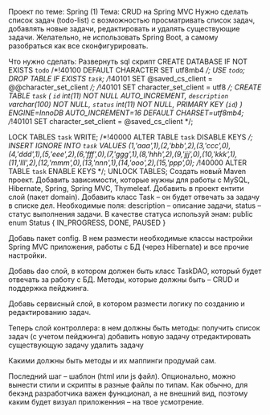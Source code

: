 Проект по теме: Spring (1)
Тема: CRUD на Spring MVC
Нужно сделать список задач (todo-list) с возможностью просматривать список задач, добавлять новые задачи, редактировать и удалять существующие задачи.
Желательно, не использовать Spring Boot, а самому разобраться как все сконфигурировать.

Что нужно сделать:
Развернуть sql скрипт
CREATE DATABASE  IF NOT EXISTS `todo` /*!40100 DEFAULT CHARACTER SET utf8mb4 */;
USE `todo`;
DROP TABLE IF EXISTS `task`;
/*!40101 SET @saved_cs_client     = @@character_set_client */;
/*!40101 SET character_set_client = utf8 */;
CREATE TABLE `task` (
  `id` int(11) NOT NULL AUTO_INCREMENT,
  `description` varchar(100) NOT NULL,
  `status` int(11) NOT NULL,
  PRIMARY KEY (`id`)
) ENGINE=InnoDB AUTO_INCREMENT=16 DEFAULT CHARSET=utf8mb4;
/*!40101 SET character_set_client = @saved_cs_client */;

LOCK TABLES `task` WRITE;
/*!40000 ALTER TABLE `task` DISABLE KEYS */;
INSERT  IGNORE INTO `task` VALUES (1,'aaa',1),(2,'bbb',2),(3,'ccc',0),(4,'ddd',1),(5,'eee',2),(6,'fff',0),(7,'ggg',1),(8,'hhh',2),(9,'jjj',0),(10,'kkk',1),(11,'lll',2),(12,'mmm',0),(13,'nnn',1),(14,'ooo',2),(15,'ppp',0);
/*!40000 ALTER TABLE `task` ENABLE KEYS */;
UNLOCK TABLES;
Создать новый Maven проект.
Добавить зависимости, которые нужны для работы с MySQL, Hibernate, Spring, Spring MVC, Thymeleaf.
Добавить в проект ентити слой (пакет domain). Добавить класс Task – он будет отвечать за задачу в списке дел. Необходимые поля: description – описание задачи, status – статус выполнения задачи. В качестве статуса используй энам:
public enum Status {
    IN_PROGRESS,
    DONE,
    PAUSED
}

Добавь пакет config. В нем размести необходимые классы настройки Spring MVC приложения, работы с БД (через Hibernate) и все прочие настройки.

Добавь dao слой, в котором должен быть класс TaskDAO, который будет отвечать за работу с БД. Методы, которые должны быть – CRUD и поддержка пейджинга.

Добавь сервисный слой, в котором размести логику по созданию и редактированию задач.

Теперь слой контроллера: в нем должны быть методы:
получить список задач (с учетом пейджинга)
добавить новую задачу
отредактировать существующую задачу
удалить задачу

Какими должны быть методы и их маппинги продумай сам.

Последний шаг – шаблон (html или js файл). Опционально, можно вынести стили и скрипты в разные файлы по типам. Как обычно, для бекэнд разработчика важен функционал, а не внешний вид, поэтому каким будет визуал приложенния – на твое усмотрение.

